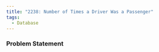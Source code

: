 ```yaml
---
title: "2238: Number of Times a Driver Was a Passenger"
tags:
  - Database
---
```

### Problem Statement

